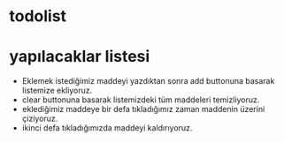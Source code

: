 # todolist
# yapılacaklar listesi
* Eklemek istediğimiz maddeyi yazdıktan sonra add buttonuna basarak listemize ekliyoruz.
* clear buttonuna basarak listemizdeki tüm maddeleri temizliyoruz.
* eklediğimiz maddeye bir defa tıkladığımız zaman maddenin üzerini çiziyoruz.
* ikinci defa tıkladığımızda maddeyi kaldırıyoruz.
